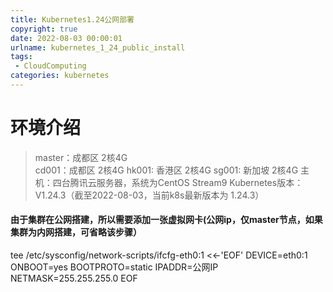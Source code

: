 ```yaml
---
title: Kubernetes1.24公网部署
copyright: true
date: 2022-08-03 00:00:01
urlname: kubernetes_1_24_public_install
tags: 
 - CloudComputing
categories: kubernetes
---
```


# 环境介绍
> master：成都区 2核4G  
> cd001：成都区 2核4G 
> hk001: 香港区 2核4G
> sg001: 新加坡 2核4G
> 主机：四台腾讯云服务器，系统为CentOS Stream9
> Kubernetes版本：V1.24.3（截至2022-08-03，当前k8s最新版本为 1.24.3）
<!-- more -->  


#### 由于集群在公网搭建，所以需要添加一张虚拟网卡(公网ip，仅master节点，如果集群为内网搭建，可省略该步骤）
tee /etc/sysconfig/network-scripts/ifcfg-eth0:1 <<-'EOF'
DEVICE=eth0:1
ONBOOT=yes
BOOTPROTO=static
IPADDR=公网IP
NETMASK=255.255.255.0
EOF